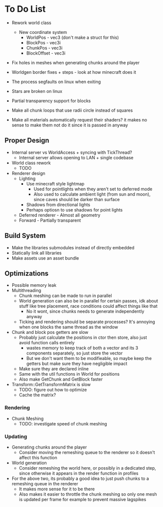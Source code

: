 # To Do List

- Rework world class
    - New coordinate system
        - WorldPos - vec3 (don't make a struct for this)
        - BlockPos - vec3i
        - ChunkPos - vec3i
        - BlockOffset - vec3i

- Fix holes in meshes when generating chunks around the player
- Worldgen border fixes + steps - look at how minecraft does it
- The process segfaults on linux when exiting
- Stars are broken on linux

- Partial transparency support for blocks
- Make all chunk loops that use radii circle instead of squares
- Make all materials automatically request their shaders? it makes no sense to make them not do it since it is passed in anyway

## Proper Design

- Internal server vs WorldAccess + syncing with TickThread?
    - Internal server allows opening to LAN + single codebase
- World class rework
    - TODO
- Renderer design
    - Lighting
        - Use minecraft style lightmap
            - Used for pointlights when they aren't set to deferred mode
            - Also used to calculate ambient light (from sun and moon), since caves should be darker than surface
        - Shadows from directional lights
        - Perhaps optiosn to use shadows for point lights
    - Deferred renderer - Almost all geometry
    - Forward - Partially transparent

## Build System

- Make the libraries submodules instead of directly embedded
- Statically link all libraries
- Make assets use an asset bundle

## Optimizations

- Possible memory leak
- Multithreading
    - Chunk meshing can be made to run in parallel
    - World generation can also be in parallel for certain passes, idk about stuff like tree placement, race conditions could affect things like that
        - No it wont, since chunks needs to generate independently anyway
    - Ticking and rendering should be separate processes? It's annoying when one blocks the same thread as the window
- Chunk and block pos getters are slow
    - Probably just calculate the positions in ctor then store, also just avoid function calls entirely
        - wastes memory to keep track of both a vector and its 3 components separately, so just store the vector
        - But we don't want them to be modifieable, so maybe keep the getters but make sure they have negligible impact
    - Make sure they are declared inline
    - Same with the util functions in World for positions
    - Also make GetChunk and GetBlock faster
- Transform::GetTransformMatrix is slow
    - TODO: figure out how to optimize
    - Cache the matrix?

### Rendering

- Chunk Meshing
    - TODO: investigate speed of chunk meshing

### Updating

- Generating chunks around the player
    - Consider moving the remeshing queue to the renderer so it doesn't affect this function
- World generation
    - Consider remeshing the world here, or possibly in a dedicated step, since otherwise it appears in the render function in profiles
- For the above two, its probably a good idea to just push chunks to a remeshing queue in the renderer
    - It makes more sense for it to be there
    - Also makes it easier to throttle the chunk meshing so only one mesh is updated per frame for example to prevent massive lagspikes
